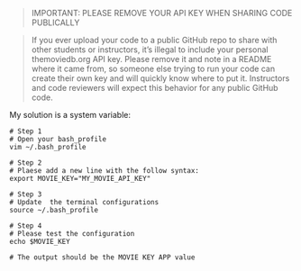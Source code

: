 

> IMPORTANT: PLEASE REMOVE YOUR API KEY WHEN SHARING CODE PUBLICALLY
  
  
> If you ever upload your code to a public GitHub repo to share with other students or instructors, 
> it’s illegal to include your personal themoviedb.org API key. Please remove it and note 
> in a README where it came from, so someone else trying to run your code can create their 
> own key and will quickly know where to put it. Instructors and code reviewers 
> will expect this behavior for any public GitHub code.

My solution is a system variable: 

```
# Step 1
# Open your bash_profile
vim ~/.bash_profile
```

```
# Step 2
# Plaese add a new line with the follow syntax:
export MOVIE_KEY="MY_MOVIE_API_KEY"
```

````
# Step 3
# Update  the terminal configurations
source ~/.bash_profile
````

````
# Step 4
# Please test the configuration
echo $MOVIE_KEY

# The output should be the MOVIE KEY APP value

````